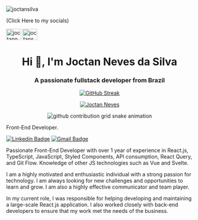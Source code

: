 <p align=""> <img src="https://komarev.com/ghpvc/?username=joctansilva&label=Profile%20views&color=0e75b6&style=flat" alt="joctansilva" /> </p>
<p>
  <span>(Click Here to my socials)<span/>

  <a href="https://linkedin.com/in/joctann" target="blank"><img src="https://raw.githubusercontent.com/rahuldkjain/github-profile-readme-generator/master/src/images/icons/Social/linked-in-alt.svg" alt="joctann" height="30" width="40" /></a>
  <a href="https://instagram.com/joctans" target="blank"><img src="https://raw.githubusercontent.com/rahuldkjain/github-profile-readme-generator/master/src/images/icons/Social/instagram.svg" alt="joctans" height="30" width="40" /></a>
</p>

  <h1 align="center">Hi 👋, I'm Joctan Neves da Silva</h1>
  <h3 align="center">A passionate fullstack developer from Brazil</h3>

<p align="center">
<a href="https://git.io/streak-stats"><img src="https://streak-stats.demolab.com?user=joctansilva&theme=dracula" alt="GitHub Streak" /></a>
</p>

<p align="center">
  <a href="https://github.com/ryo-ma/github-profile-trophy"><img src="https://github-profile-trophy.vercel.app/?username=joctansilva&theme=cobalt&column=5&margin-w=5&margin-h=25" alt="Joctan Neves" />
  </a> 
</p>
</p>

<p align="center">
  <picture>
    <source media="(prefers-color-scheme: dark)" srcset="https://github.com/joctansilva/joctansilva/blob/output/github-contribution-grid-snake-dark.svg">
    <source media="(prefers-color-scheme: light)" srcset="https://github.com/joctansilva/joctansilva/blob/output/github-contribution-grid-snake.svg">
    <img alt="github contribution grid snake animation" src="https://github.com/joctansilva/joctansilva/blob/output/github-contribution-grid-snake.svg">
  </picture>
</p>

Front-End Developer.

[![Linkedin Badge](https://img.shields.io/badge/-Joctan%20Neves-2aa3df?style=flat-square&logo=Linkedin&logoColor=white&link=https://www.linkedin.com/in/joctann/)](https://www.linkedin.com/in/joctann/) 
[![Gmail Badge](https://img.shields.io/badge/-joctannsilva@gmail.com-2aa3df?style=flat-square&logo=Gmail&logoColor=white&link=mailto:joctannsilva@gmail.com)](mailto:joctannsilva@gmail.com)

Passionate Front-End Developer with over 1 year of experience in React.js, TypeScript, JavaScript, Styled Components, API consumption, React Query, and Git Flow. Knowledge of other JS technologies such as Vue and Svelte.

I am a highly motivated and enthusiastic individual with a strong passion for technology. I am always looking for new challenges and opportunities to learn and grow. I am also a highly effective communicator and team player.

In my current role, I was responsible for helping developing and maintaining a large-scale React.js application. I also worked closely with back-end developers to ensure that my work met the needs of the business.
